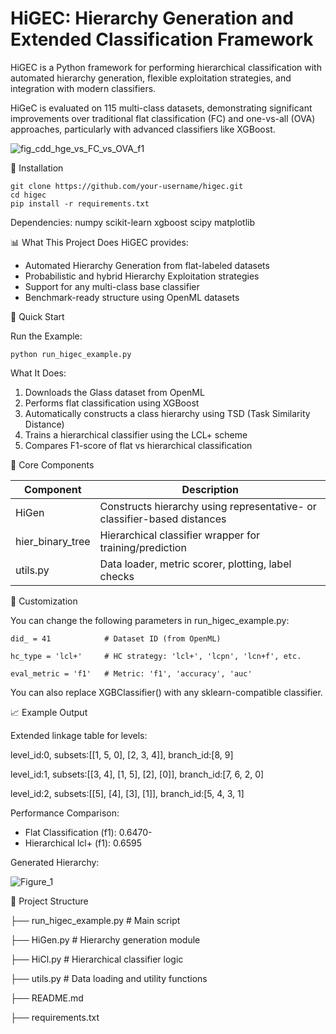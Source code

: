 # HiGEC: Hierarchy Generation and Extended Classification Framework
HiGEC is a Python framework for performing hierarchical classification with automated hierarchy generation, flexible exploitation strategies, and integration with modern classifiers.

HiGeC is evaluated on 115 multi-class datasets, demonstrating significant improvements over traditional flat classification (FC) and one-vs-all (OVA) approaches, particularly with advanced classifiers like XGBoost.

![fig_cdd_hge_vs_FC_vs_OVA_f1](https://github.com/user-attachments/assets/7853f94c-3064-49af-a1fb-7693d9c09928)


🔧 Installation
```
git clone https://github.com/your-username/higec.git
cd higec
pip install -r requirements.txt
```
Dependencies:
numpy
scikit-learn
xgboost
scipy
matplotlib


📊 What This Project Does
HiGEC provides:
- Automated Hierarchy Generation from flat-labeled datasets
- Probabilistic and hybrid Hierarchy Exploitation strategies
- Support for any multi-class base classifier
- Benchmark-ready structure using OpenML datasets


🚀 Quick Start

Run the Example:
```
python run_higec_example.py
```
What It Does:
1. Downloads the Glass dataset from OpenML
2. Performs flat classification using XGBoost
3. Automatically constructs a class hierarchy using TSD (Task Similarity Distance)
4. Trains a hierarchical classifier using the LCL+ scheme
5. Compares F1-score of flat vs hierarchical classification


🧱 Core Components

| Component | Description |
| --- | --- |
| HiGen | Constructs hierarchy using representative- or classifier-based distances |
| hier_binary_tree | Hierarchical classifier wrapper for training/prediction |
| utils.py | Data loader, metric scorer, plotting, label checks |


🧪 Customization

You can change the following parameters in run_higec_example.py:
```
did_ = 41            # Dataset ID (from OpenML)

hc_type = 'lcl+'     # HC strategy: 'lcl+', 'lcpn', 'lcn+f', etc.

eval_metric = 'f1'   # Metric: 'f1', 'accuracy', 'auc'
```
You can also replace XGBClassifier() with any sklearn-compatible classifier.


📈 Example Output

Extended linkage table for levels:

level_id:0, subsets:[[1, 5, 0], [2, 3, 4]], branch_id:[8, 9]

level_id:1, subsets:[[3, 4], [1, 5], [2], [0]], branch_id:[7, 6, 2, 0]

level_id:2, subsets:[[5], [4], [3], [1]], branch_id:[5, 4, 3, 1]

Performance Comparison:

- Flat Classification (f1): 0.6470- 
- Hierarchical lcl+ (f1): 0.6595

Generated Hierarchy:

![Figure_1](https://github.com/user-attachments/assets/6dcfc0af-169a-4fe6-9a7b-5787a3472128)

📂 Project Structure

├── run_higec_example.py     # Main script

├── HiGen.py                 # Hierarchy generation module

├── HiCl.py                  # Hierarchical classifier logic

├── utils.py                 # Data loading and utility functions

├── README.md

├── requirements.txt

